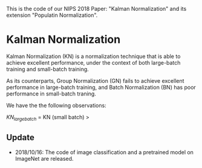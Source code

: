 This is the code of our NIPS 2018 Paper: "Kalman Normalization" and its extension "Populatin Normalization".

# Kalman Normalization

Kalman Normalization (KN) is a normalization technique that is able to achieve excellent performance, under the context of both large-batch training and small-batch training.

As its counterparts, Group Normalization (GN) fails to achieve excellent performance in large-batch training, and Batch Normalization (BN) has poor performance in small-batch traning. 

We have the the following observations:

$KN_{large batch}$ = KN (small batch) > 

## Update

- 2018/10/16: The code of image classification and a pretrained model on ImageNet are released.
